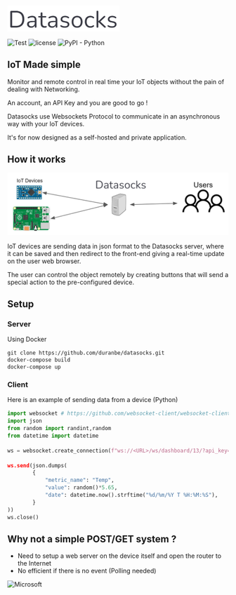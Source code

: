 ![Datasocks](https://github.com/duranbe/datasocks/blob/main/img/logo.png?raw=true)

![Test](https://github.com/duranbe/datasocks/actions/workflows/django.yml/badge.svg)
![license](https://img.shields.io/badge/License-MIT-brightgreen.svg)
![PyPI - Python](https://img.shields.io/badge/python-%3E%3D3.7-blue)
## IoT Made simple 

Monitor and remote control in real time your IoT objects without the pain of dealing with Networking.

An account, an API Key and you are good to go !

Datasocks use Websockets Protocol to communicate in an asynchronous way with your IoT devices.

It's for now designed as a self-hosted and private application.


## How it works

![Schema](https://github.com/duranbe/datasocks/blob/main/img/schema.png?raw=true)

IoT devices are sending data in json format to the Datasocks server, where it can be saved and then redirect to the front-end giving a real-time update on the user web browser.

The user can control the object remotely by creating buttons that will send a special action to the pre-configured device.
## Setup

### Server 
Using Docker

```
git clone https://github.com/duranbe/datasocks.git
docker-compose build
docker-compose up
```

### Client
Here is an example of sending data from a device (Python)

```python
import websocket # https://github.com/websocket-client/websocket-client
import json
from random import randint,random
from datetime import datetime

ws = websocket.create_connection(f"ws://<URL>/ws/dashboard/13/?api_key="",) 

ws.send(json.dumps(
		{ 	
			"metric_name": "Temp",
			"value": random()*5.65,
			"date": datetime.now().strftime("%d/%m/%Y T %H:%M:%S"),
		}
))
ws.close()
```
## Why not a simple POST/GET system ? 
- Need to setup a web server on the device itself and open the router to the Internet
- No efficient if there is no event (Polling needed)

![Microsoft](https://docs.microsoft.com/fr-fr/azure/application-gateway/media/application-gateway-websocket/websocket.png)
